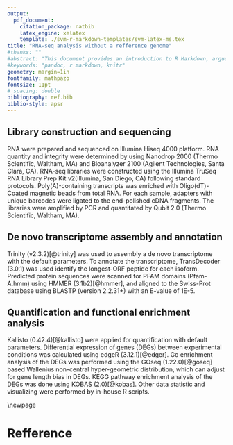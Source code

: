 ```yaml
---
output:
  pdf_document:
    citation_package: natbib
    latex_engine: xelatex
    template: ./svm-r-markdown-templates/svm-latex-ms.tex
title: "RNA-seq analysis without a refference genome"
#thanks: ""
#abstract: "This document provides an introduction to R Markdown, argues for its..."
#keywords: "pandoc, r markdown, knitr"
geometry: margin=1in
fontfamily: mathpazo
fontsize: 11pt
# spacing: double
bibliography: ref.bib
biblio-style: apsr
---
```


## Library construction and sequencing
RNA were prepared and sequenced on Illumina Hiseq 4000 platform. RNA quantity and integrity were determined by using Nanodrop 2000 (Thermo Scientific, Waltham, MA) and Bioanalyzer 2100 (Agilent Technologies, Santa Clara, CA). RNA-seq libraries were constructed using the Illumina TruSeq RNA Library Prep Kit v2(Illumina, San Diego, CA) following standard protocols. Poly(A)-containing transcripts was enriched with Oligo(dT)-Coated magnetic beads from total RNA. For each sample, adapters with unique barcodes were ligated to the end-polished cDNA fragments. The libraries were amplified by PCR and quantitated by Qubit 2.0 (Thermo Scientific, Waltham, MA).

## De novo transcriptome assembly and annotation
Trinity (v2.3.2)[@trinity] was used to assembly a de novo transcriptome with the default parameters. To annotate the transcriptome, TransDecoder (3.0.1) was used identify the longest-ORF peptide for each isoform. Predicted protein sequences were scanned for PFAM domains (Pfam-A.hmm) using HMMER (3.1b2)[@hmmer], and aligned to the Swiss-Prot database using BLASTP (version 2.2.31+) with an E-value of 1E-5.

## Quantification and functional enrichment analysis
Kallisto (0.42.4)[@kallisto] were applied for quantification with default parameters. Differential expression of genes (DEGs) between experimental conditions was calculated using edgeR (3.12.1)[@edger]. Go enrichment analysis of the DEGs was performed using the GOseq (1.22.0)[@goseq] based Wallenius non-central hyper-geometric distribution, which can adjust for gene length bias in DEGs. KEGG pathway enrichment analysis of the DEGs was done using KOBAS (2.0)[@kobas]. Other data statistic and visualizing were performed by in-house R scripts.

\newpage

# Refference
